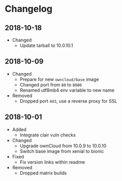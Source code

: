 # Changelog

## 2018-10-18

* Changed
  * Update tarball to 10.0.10.1

## 2018-10-09

* Changed
  * Prepare for new `owncloud/base` image
  * Changed port from `80` to `8080`
  * Renamed utf8mb4 env variable to new name
* Removed
  * Dropped port `443`, use a reverse proxy for SSL

## 2018-10-01

* Added
  * Integrate clair vuln checks
* Changed
  * Upgrade ownCloud from 10.0.9 to 10.0.10
  * Switch base image from xenial to bionic
* Fixed
  * Fix version links within readme
* Removed
  * Dropped matrix builds
